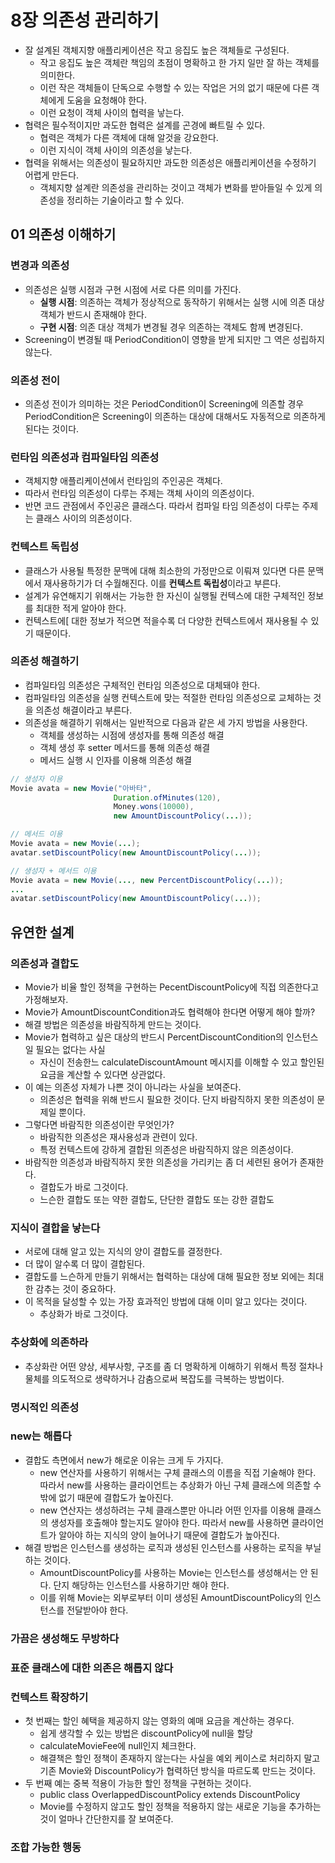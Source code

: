 # 8장 의존성 관리하기

* 잘 설계된 객체지향 애플리케이션은 작고 응집도 높은 객체들로 구성된다.
    * 작고 응집도 높은 객체란 책임의 초점이 명확하고 한 가지 일만 잘 하는 객체를 의미한다.
    * 이런 작은 객체들이 단독으로 수행할 수 있는 작업은 거의 없기 때문에 다른 객체에게 도움을 요청해야 한다.
    * 이런 요청이 객체 사이의 협력을 낳는다.
* 협력은 필수적이지만 과도한 협력은 설계를 곤경에 빠트릴 수 있다.
    * 협력은 객체가 다른 객체에 대해 알것을 강요한다.
    * 이런 지식이 객체 사이의 의존성을 낳는다.
* 협력을 위해서는 의존성이 필요하지만 과도한 의존성은 애플리케이션을 수정하기 어렵게 만든다.
    * 객체지향 설계란 의존성을 관리하는 것이고 객체가 변화를 받아들일 수 있게 의존성을 정리하는 기술이라고 할 수 있다.



## 01 의존성 이해하기

### 변경과 의존성

* 의존성은 실행 시점과 구현 시점에 서로 다른 의미를 가진다.
    * **실행 시점**: 의존하는 객체가 정상적으로 동작하기 위해서는 실행 시에 의존 대상 객체가 반드시 존재해야 한다.
    * **구현 시점**: 의존 대상 객체가 변경될 경우 의존하는 객체도 함께 변경된다.
* Screening이 변경될 때 PeriodCondition이 영향을 받게 되지만 그 역은 성립하지 않는다.



### 의존성 전이

* 의존성 전이가 의미하는 것은 PeriodCondition이 Screening에 의존할 경우 PeriodCondition은 Screening이 의존하는 대상에 대해서도 자동적으로 의존하게 된다는 것이다.



### 런타임 의존성과 컴파일타임 의존성

* 객체지향 애플리케이션에서 런타임의 주인공은 객체다.
* 따라서 런타임 의존성이 다루는 주제는 객체 사이의 의존성이다.
* 반면 코드 관점에서 주인공은 클래스다. 따라서 컴파일 타임 의존성이 다루는 주제는 클래스 사이의 의존성이다.



### 컨텍스트 독립성

* 클래스가 사용될 특정한 문맥에 대해 최소한의 가정만으로 이뤄져 있다면 다른 문맥에서 재사용하기가 더 수월해진다. 이를 **컨텍스트 독립성**이라고 부른다.
* 설계가 유연해지기 위해서는 가능한 한 자신이 실행될 컨텍스에 대한 구체적인 정보를 최대한 적게 알아야 한다.
* 컨텍스트에[ 대한 정보가 적으면 적을수록 더 다양한 컨텍스트에서 재사용될 수 있기 때문이다.



### 의존성 해결하기

* 컴파일타임 의존성은 구체적인 런타임 의존성으로 대체돼야 한다.
* 컴파일타임 의존성을 실행 컨텍스트에 맞는 적절한 런타임 의존성으로 교체하는 것을 의존성 해결이라고 부른다. 
* 의존성을 해결하기 위해서는 일반적으로 다음과 같은 세 가지 방법을 사용한다.
    * 객체를 생성하는 시점에 생성자를 통해 의존성 해결
    * 객체 생성 후 setter 메서드를 통해 의존성 해결
    * 메서드 실행 시 인자를 이용해 의존성 해결

```java
// 생성자 이용
Movie avata = new Movie("아바타",
                       Duration.ofMinutes(120),
                       Money.wons(10000),
                       new AmountDiscountPolicy(...));

// 메서드 이용
Movie avata = new Movie(...);
avatar.setDiscountPolicy(new AmountDiscountPolicy(...));

// 생성자 + 메서드 이용
Movie avata = new Movie(..., new PercentDiscountPolicy(...));
...
avatar.setDiscountPolicy(new AmountDiscountPolicy(...));
```



## 유연한 설계

### 의존성과 결합도

* Movie가 비율 할인 정책을 구현하는 PecentDiscountPolicy에 직접 의존한다고 가정해보자.
* Movie가 AmountDiscountCondition과도 협력해야 한다면 어떻게 해야 할까?
* 해결 방법은 의존성을 바람직하게 만드는 것이다.
* Movie가 협력하고 싶은 대상의 반드시 PercentDiscountCondition의 인스턴스일 필요는 없다는 사실
    * 자신이 전송한느 calculateDiscountAmount 메시지를 이해할 수 있고 할인된 요금을 계산할 수 있다면 상관없다.
* 이 예는 의존성 자체가 나쁜 것이 아니라는 사실을 보여준다.
    * 의존성은 협력을 위해 반드시 필요한 것이다. 단지 바람직하지 못한 의존성이 문제일 뿐이다.
* 그렇다면 바람직한 의존성이란 무엇인가?
    * 바람직한 의존성은 재사용성과 관련이 있다.
    * 특정 컨텍스트에 강하게 결합된 의존성은 바람직하지 않은 의존성이다.
* 바람직한 의존성과 바람직하지 못한 의존성을 가리키는 좀 더 세련된 용어가 존재한다.
    * 결합도가 바로 그것이다.
    * 느슨한 결합도 또는 약한 결합도, 단단한 결합도 또는 강한 결합도



### 지식이 결합을 낳는다

* 서로에 대해 알고 있는 지식의 양이 결합도를 결정한다.
* 더 많이 알수록 더 많이 결합된다.
* 결합도를 느슨하게 만들기 위해서는 협력하는 대상에 대해 필요한 정보 외에는 최대한 감추는 것이 중요하다.
* 이 목적을 달성할 수 있는 가장 효과적인 방법에 대해 이미 알고 있다는 것이다.
    * 추상화가 바로 그것이다.



### 추상화에 의존하라

* 추상화란 어떤 양상, 세부사항, 구조를 좀 더 명확하게 이해하기 위해서 특정 절차나 물체를 의도적으로 생략하거나 감춤으로써 복잡도를 극복하는 방법이다.



### 명시적인 의존성





### new는 해롭다

* 결합도 측면에서 new가 해로운 이유는 크게 두 가지다.
    * new 연산자를 사용하기 위해서는 구체 클래스의 이름을 직접 기술해야 한다. 따라서 new를 사용하는 클라이언트는 추상화가 아닌 구체 클래스에 의존할 수밖에 없기 때문에 결합도가 높아진다.
    * new 연산자는 생성하려는 구체 클래스뿐만 아니라 어떤 인자를 이용해 클래스의 생성자를 호출해야 할는지도 알아야 한다. 따라서 new를 사용하면 클라이언트가 알아야 하는 지식의 양이 늘어나기 때문에 결합도가 높아진다.
* 해결 방법은 인스턴스를 생성하는 로직과 생성된 인스턴스를 사용하는 로직을 부닐하는 것이다.
    * AmountDiscountPolicy를 사용하는 Movie는 인스턴스를 생성해서는 안 된다. 단지 해당하는 인스턴스를 사용하기만 해야 한다.
    * 이를 위해 Movie는 외부로부터 이미 생성된 AmountDiscountPolicy의 인스턴스를 전달받아야 한다.



### 가끔은 생성해도 무방하다





### 표준 클래스에 대한 의존은 해롭지 않다





### 컨텍스트 확장하기

* 첫 번째는 할인 혜택을 제공하지 않는 영화의 예매 요금을 계산하는 경우다.
    * 쉽게 생각할 수 있는 방법은 discountPolicy에 null을 할당
    * calculateMovieFee에 null인지 체크한다.
    * 해결책은 할인 정책이 존재하지 않는다는 사실을 예외 케이스로 처리하지 말고 기존 Movie와 DiscountPolicy가 협력하던 방식을 따르도록 만드는 것이다.
* 두 번째 예는 중복 적용이 가능한 할인 정책을 구현하는 것이다.
    * public class OverlappedDiscountPolicy extends DiscountPolicy
    * Movie를 수정하지 않고도 할인 정책을 적용하지 않는 새로운 기능을 추가하는 것이 얼마나 간단한지를 잘 보여준다.



### 조합 가능한 행동

